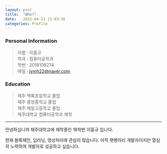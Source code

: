 ```yaml
---
layout: post
title:  "Who?"
date:   2022-04-21 21:03:36
categories: Profile
---
```


### Personal Information
> 이름 : 이홍규   
> 학과 : 컴퓨터공학과   
> 학번 : 2018108274   
> 메일 : jymh22@naver.com   

### Education
> 제주 백록초등학교 졸업   
> 제주 중앙중학교 졸업   
> 제주 제일고등학교 졸업   
> 제주대학교 컴퓨터공학과 재학   

------------

안녕하십니까 제주대학교에 재학중인 18학번 이홍규 입니다.

현재 블록체인, 딥러닝, 영상처리에 관심이 많습니다.
아직 햇병아리 개발자이지만 열심히 노력하여 개발자로 성공하고 싶습니다.